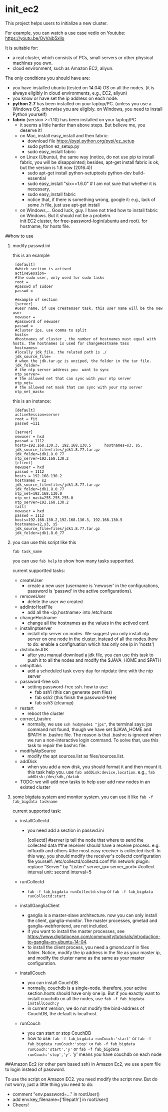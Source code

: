 # init_ec2
This project helps users to initialize a new cluster.

For example, you can watch a use case vedio on Youtube: https://youtu.be/OvVaib5xllo

It is suitable for:
 
 * a real cluster, which consists of PCs, small servers or other  physical machines you own.
 * cloud environment, such as Amazon EC2, aliyun. 

The only conditions you should have are:

- you have installed ubuntu (tested on 14.04) OS on all the nodes. (it is always eligibly in cloud environments, e.g., EC2, aliyun)
- you  know or have set the ip address on each node. 
- **python 2.7** has been installed on your laptop/PC. (unless you use a Windows OS, otherwise you are eligibly. on Windows, you need to install Python yourself)
- **fabric** (version >=1.10) has been installed on your laptop/PC
	- it seems a little harder than above steps. But believe me, you deserve it! 
	- on Mac, install easy_install and then fabric:
		- download file https://pypi.python.org/pypi/ez_setup 
		- sudo python ez_setup.py
		- sudo easy_install fabric
	- on Linux (Ubuntu), the same way (notice, do not use pip to install fabric, you will be disappointed; besides, apt-get install fabric is ok, but the version is 1.8 now (2016.4))
		- sudo apt-get install python-setuptools python-dev build-essential
		- sudo easy_install "six==1.6.0" # I am not sure that whether it is necessary,
		- sudo easy_install fabric
		- notice that, if there is something wrong, google it: e.g., lack of some .h file, just use apt-get install
	- on Windows,... Good luck, guy. I have not tried how to install fabric on Windows. But it should not be a probelm.  
init EC2 cluster, for free-password-login(ubuntu and root). for hostname, for hosts file.  

##how to use
1. modify passwd.ini
 
    this is an example
		
		[default]
		#which section is actived
		activeSession=
		#the sudo user, only used for sudo tasks
		root =
		#passwd of sudoer
		passwd =
		
		#example of section
		[server]
		#uesr name, if use createUser task, this user name will be the new user
		newuser =
		#password of newuser
		passwd =
		#cluster ips, use comma to split
		hosts=
		#hostnames of cluster , the number of hostnames must equal with hosts. the hostnames is used for changeHostname tass
		hostnames=
		#locally jdk file. the related path is ./
		jdk_source_file=
		# when the jdk.tar.gz is unziped, the folder in the tar file.
		jdk_folder=
		# the ntp server address you  want to sync
		ntp_server=
		# the allowed net that can sync with your ntp server
		ntp_net=
		# the allowed net mask that can sync with your ntp server
		ntp_net_mask=
		
	this is an instance:
	
		[default]
		activeSession=server
		root = fit
		passwd =111
		
		[server]
		newuser = hxd
		passwd = 1112
		hosts=192.168.130.3, 192.168.130.5		hostnames=s3, s5, 
		jdk_source_file=files/jdk1.8.77.tar.gz
		jdk_folder=jdk1.8.0_77
		ntp_server=192.168.130.2
		[client]
		newuser = hxd
		passwd = 1112
		hosts = 192.168.130.2
		hostnames = s2
		jdk_source_file=files/jdk1.8.77.tar.gz
		jdk_folder=jdk1.8.0_77
		ntp_net=192.168.130.0
		ntp_net_mask=255.255.255.0
		ntp_server=192.168.130.2
		[all]
		newuser = hxd
		passwd = 1112
		hosts=192.168.130.2,192.168.130.3, 192.168.130.5
		hostnames=s2,s3, s5
		jdk_source_file=files/jdk1.8.77.tar.gz
		jdk_folder=jdk1.8.0_77
2. you can use this script like this 
   
   `fab task_name` 
   
   you can use `fab help` to show how many tasks supportted.
   
   current supportted tasks:
   
    * createUser
        - create a new user (username is 'newuser' in the configurations, password is 'passwd' in the active configurations).
    * removeUser
    	- delete the user we created
    * addIntoHostFile
    	- add all the <ip,hostname> into /etc/hosts
    * changeHostname
    	- change all the hostnames as the values in the actived conf.
    * installnptserver
    	- install ntp server on nodes. We suggest you only install ntp server on one node in the cluster, instead of all the nodes.(how to do: enable a configruation which has only one ip in 'hosts')
    * distributeJDK
    	- after you manual download a jdk file, you can use this task to push it to all the nodes and modify the $JAVA_HOME and $PATH 
    * setnpttaks
    	- add a scheduled task every day for ntpdate time with the ntp server
    * password-free ssh
    	- setting password-free ssh. how to use: 
    		- fab ssh1  (this can generate pem files)
    		- fab ssh2  (this finish the password-free)
    		- fab ssh3  (cleanup)
    * restart
    	- reboot the cluster
    * correct_bashrc
    	- normally, we use `ssh hxd@node1 "jps"`, the terminal says: jps command not found, though we have set $JAVA_HOME and $PATH in .bashrc file. The reason is that .bashrc is ignored when we run a non-interactive login command. To solve that, use this task to repair the bashrc file.
    * modifyAtpSource
    	- modify the apt sources.list as files/sources.list.
    * addDisk
    	- when you add a new disk, you should format it and then mount it. this task help you. use `fab addDisk:device,location`. e.g., `fab addDisk:/dev/sdb,/datab`
    * TODO: we will add new tasks to help user add new nodes in an existed cluster    	

3. some bigdata system and monitor system. you can use it like `fab -f fab_bigdata taskname`

    current supported task:

    * installCollectd
        - you need add a section in passwd.ini

            [collectd]
            \#server ip tell the node that where to send the collected data
            \#the receiver should have a receive process. e.g. influxdb and others
            \#the most easy receiver is collected itself. In this way, you should modify the receiver's collectd configuration file yourself: /etc/collectd/collectd.conf
            \#in network plugin: replace "Server" by "Listen"
            server_ip=
            server_port=
            \#collect interval unit: second
            interval=5
    * runCollectd
        - `fab -f fab_bigdata runCollectd:stop` or `fab -f fab_bigdata runCollectd:start`
    * installGangliaClient
        - ganglia is a master-slave architecture. now you can only install the client, ganglia-monitor. The master processes, gmetad  and ganglia-webfrontend, are not included.
        - if you want to install the master processes, see https://www.digitalocean.com/community/tutorials/introduction-to-ganglia-on-ubuntu-14-04.
        - to install the client process, you need a gmond.conf in files folder. Notice, modify the ip address in the file as your master ip, and modify the cluster name as the same as your master configuration.

    * installCouch
        - you can install CouchDB.
        - normally, couchdb is a single-node. therefore, your active section.hosts should have only one ip. But if you exactly want to install couchdb on all the nodes, use `fab -f fab_bigdata installCouch:y`
        - in current version, we do not modify the bind-address of CouchDB, the default is  localhost.
    * runCouch
        - you can start or stop CouchDB
        - how to use: `fab -f fab_bigdata runCouch:'start'` or `fab -f fab_bigdata runCouch:'stop'` or `fab -f fab_bigdata runCouch:'start','y'` or  `fab -f fab_bigdata runCouch:'stop','y'`. 'y' means you have  couchdb on each node


##Amazon Ec2 (or other pem based ssh)
in Amazon Ec2, we use a pem file to login instead of password.

To use the script on Amazon EC2. you need modify the script now. But do not worry, just a little thing you need to do:

* comment "env.password=..." in rootUser() 
* add env.key_filename=['filepath'] in rootUser()
* Cheers! 

 
